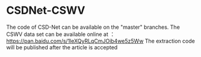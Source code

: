 # CSDNet-CSWV
The code of CSD-Net can be available on the "master" branches. 
The CSWV data set can be available online at ：https://pan.baidu.com/s/1leXQyRLqCmJOib4we5z5Ww The extraction code will be published after the article is accepted



